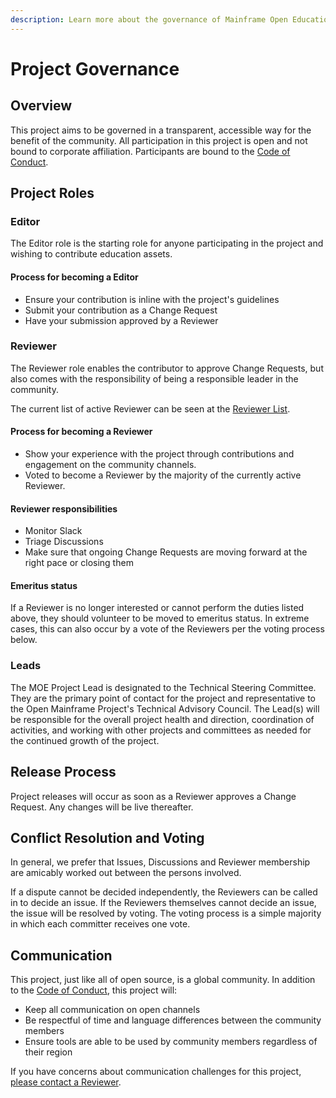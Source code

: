 ```yaml
---
description: Learn more about the governance of Mainframe Open Education.
---
```


# Project Governance

## Overview

This project aims to be governed in a transparent, accessible way for the benefit of the community. All participation in this project is open and not bound to corporate affiliation. Participants are bound to the [Code of Conduct](code-of-conduct.md).

## Project Roles

### Editor

The Editor role is the starting role for anyone participating in the project and wishing to contribute education assets.

#### Process for becoming a Editor

* Ensure your contribution is inline with the project's guidelines
* Submit your contribution as a Change Request
* Have your submission approved by a Reviewer

### Reviewer

The Reviewer role enables the contributor to approve Change Requests, but also comes with the responsibility of being a responsible leader in the community.

The current list of active Reviewer can be seen at the [Reviewer List](../reviewer-list.md).

#### Process for becoming a Reviewer

* Show your experience with the project through contributions and engagement on the community channels.
* Voted to become a Reviewer by the majority of the currently active Reviewer.

#### Reviewer responsibilities

* Monitor Slack
* Triage Discussions
* Make sure that ongoing Change Requests are moving forward at the right pace or closing them

#### Emeritus status

If a Reviewer is no longer interested or cannot perform the duties listed above, they should volunteer to be moved to emeritus status. In extreme cases, this can also occur by a vote of the Reviewers per the voting process below.

### Leads

The MOE Project Lead is designated to the Technical Steering Committee. They are the primary point of contact for the project and representative to the Open Mainframe Project's Technical Advisory Council. The Lead(s) will be responsible for the overall project health and direction, coordination of activities, and working with other projects and committees as needed for the continued growth of the project.

## Release Process

Project releases will occur as soon as a Reviewer approves a Change Request. Any changes will be live thereafter.

## Conflict Resolution and Voting

In general, we prefer that Issues, Discussions and Reviewer membership are amicably worked out between the persons involved.&#x20;

If a dispute cannot be decided independently, the Reviewers can be called in to decide an issue. If the Reviewers themselves cannot decide an issue, the issue will be resolved by voting. The voting process is a simple majority in which each committer receives one vote.

## Communication

This project, just like all of open source, is a global community. In addition to the [Code of Conduct](code-of-conduct.md), this project will:

* Keep all communication on open channels
* Be respectful of time and language differences between the community members
* Ensure tools are able to be used by community members regardless of their region

If you have concerns about communication challenges for this project, [please contact a Reviewer](../reviewer-list.md).
